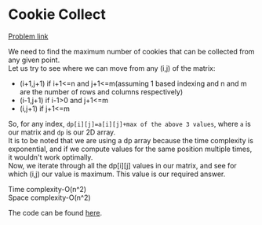 # Cookie Collect

[Problem link](https://github.com/dscnsec/DSC-NSEC-Algorithms/blob/master/7.%20Dynamic%20Programming/cookie_collect/cookie_collect.md)

We need to find the maximum number of cookies that can be collected from any given point.<br>
Let us try to see where we can move from any (i,j) of the matrix:
* (i+1,j+1) if i+1<=n and j+1<=m(assuming 1 based indexing and n and m are the number of rows and columns respectively)
* (i-1,j+1) if i-1>0 and j+1<=m
* (i,j+1) if j+1<=m

So, for any index, `dp[i][j]=a[i][j]+max of the above 3 values`, where `a` is our matrix and `dp` is our 2D array.<br>
It is to be noted that we are using a dp array because the time complexity is exponential, and if we compute values for the same position multiple times, it wouldn't work optimally.<br>
Now, we iterate through all the dp[i][j] values in our matrix, and see for which (i,j) our value is maximum. This value is our required answer.

Time complexity-O(n^2)<br>
Space complexity-O(n^2)

The code can be found [here](https://github.com/dscnsec/DSC-NSEC-Algorithms/blob/master/7.%20Dynamic%20Programming/cookie_collect/CookieCollectMerlin.java).
